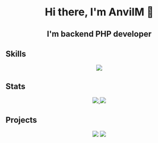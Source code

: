 <h1 align="center">Hi there, I'm AnvilM 👋</h1>
<h2 align="center">I'm backend PHP developer</h2>

## Skills

<p align="center">
    <a href="#">
        <img src="https://skillicons.dev/icons?i=php,cs,laravel,mysql,git,docker,github,linux,js,tailwind,css,html">
    </a>
</p>


## Stats
<p align="center">
    <a href="https://github.com/AnvilM?tab=repositories">
        <img src="https://github-readme-stats.vercel.app/api?username=anvilm&theme=onedark&hide_border=true&count_private=true&hide_rank=true&hide=issues&show_icons=true&line_height=24&card_width=399&custom_title=Stats"/>
        <img src="https://github-readme-stats.vercel.app/api/top-langs/?username=anvilm&theme=onedark&count_private=true&hide_border=true&layout=compact&card_width=399">
    </a>
</p>

## Projects
<p align="center">
    <a href="https://github.com/AnvilM/SPWorlds"><img src="https://github-readme-stats.vercel.app/api/pin/?username=anvilm&theme=onedark&hide_border=true&repo=SPWorlds"></a>
    <a href="https://github.com/AnvilM/PHP-MVC"><img src="https://github-readme-stats.vercel.app/api/pin/?username=anvilm&theme=onedark&hide_border=true&repo=PHP-MVC"></a>
    
</p>

